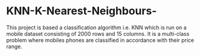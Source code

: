 # KNN-K-Nearest-Neighbours-
This project is based a classification algorithm i.e. KNN which is run on a mobile dataset consisting of 2000 rows and 15 columns. It is a multi-class problem where mobiles phones are classified in accordance with their price range.  

